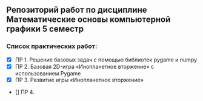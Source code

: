 ## Репозиторий работ по дисциплине Математические основы компьютерной графики 5 семестр

### Список практических работ:
- [x] ПР 1. Решение базовых задач с помощью библиотек pygame и numpy
- [x] ПР 2. Базовая 2D-игра «Инопланетное вторжение» с использованием Pygame
- [x] ПР 3. Развитие игры «Инопланетное вторжение»
- [] ПР 4. 
